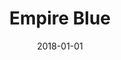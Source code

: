 ---
layout: site
title: "Empire Blue"
date: 2018-01-01
categories: [medical]
version: 5.1.0
major: 5
minor: 1
patch: 0
slug: empire-blue
link: https://www.empireblue.com/
permalink: /sites/:slug
---